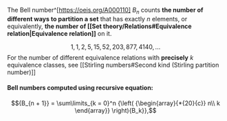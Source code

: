 The Bell number^[https://oeis.org/A000110] $B_{n}$ counts **the number of different ways to partition a set** that has exactly $n$ elements, or equivalently, **the number of [[Set theory/Relations#Equivalence relation|Equivalence relation]]** on it.

$$1, 1, 2, 5, 15, 52, 203, 877, 4140, ...$$
	For the number of different equivalence relations with **precisely** $k$ equivalence classes, see [[Stirling numbers#Second kind (Stirling partition number)]]

#### Bell numbers computed using recursive equation:
$${B_{n + 1}} = \sum\limits_{k = 0}^n {\left( {\begin{array}{*{20}{c}}
n\\
k
\end{array}} \right){B_k}},$$

